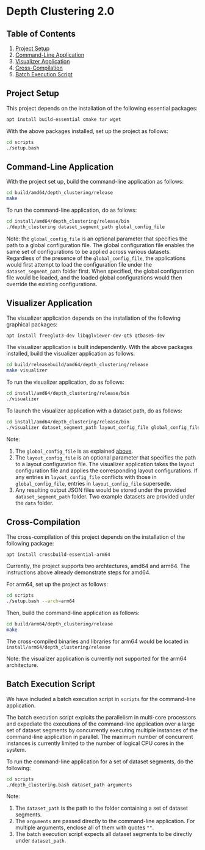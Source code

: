 # Depth Clustering 2.0

## Table of Contents

1. [Project Setup](#project-setup)
2. [Command-Line Application](#command-line-application)
3. [Visualizer Application](#visualizer-application)
4. [Cross-Compilation](#cross-compilation)
5. [Batch Execution Script](#batch-execution-script)

## Project Setup

This project depends on the installation of the following essential packages:

```bash
apt install build-essential cmake tar wget
```

With the above packages installed, set up the project as follows:

```bash
cd scripts
./setup.bash
```

## Command-Line Application

With the project set up, build the command-line application as follows:

```bash
cd build/amd64/depth_clustering/release
make
```

To run the command-line application, do as follows:

```bash
cd install/amd64/depth_clustering/release/bin
./depth_clustering dataset_segment_path global_config_file
```

Note: the `global_config_file` is an optional parameter that specifies the path to a global configuration file. The global configuration file enables the same set of configurations to be applied across various datasets. Regardless of the presence of the `global_config_file`, the applications would first attempt to load the configuration file under the `dataset_segment_path` folder first. When specified, the global configuration file would be loaded, and the loaded global configurations would then override the existing configurations.

## Visualizer Application

The visualizer application depends on the installation of the following graphical packages:

```bash
apt install freeglut3-dev libqglviewer-dev-qt5 qtbase5-dev
```

The visualizer application is built independently. With the above packages installed, build the visualizer application as follows:

```bash
cd build/releasebuild/amd64/depth_clustering/release
make visualizer
```

To run the visualizer application, do as follows:

```bash
cd install/amd64/depth_clustering/release/bin
./visualizer
```

To launch the visualizer application with a dataset path, do as follows:

```bash
cd install/amd64/depth_clustering/release/bin
./visualizer dataset_segment_path layout_config_file global_config_file
```

Note:
1. The `global_config_file` is as explained [above](#command-line-application).
2. The `layout_config_file` is an optional parameter that specifies the path to a layout configuration file. The visualizer application takes the layout configuration file and applies the corresponding layout configurations. If any entries in `layout_config_file` conflicts with those in `global_config_file`, entries in `layout_config_file` supersede.
3. Any resulting output JSON files would be stored under the provided `dataset_segment_path` folder. Two example datasets are provided under the `data` folder.

## Cross-Compilation

The cross-compilation of this project depends on the installation of the following package:

```bash
apt install crossbuild-essential-arm64
```

Currently, the project supports two archtectures, amd64 and arm64. The instructions above already demonstrate steps for amd64.

For arm64, set up the project as follows:

```bash
cd scripts
./setup.bash --arch=arm64
```

Then, build the command-line application as follows:

```bash
cd build/arm64/depth_clustering/release
make
```

The cross-compiled binaries and libraries for arm64 would be located in `install/arm64/depth_clustering/release`

Note: the visualizer application is currently not supported for the arm64 architecture.

## Batch Execution Script

We have included a batch execution script in `scripts` for the command-line application.

The batch execution script exploits the parallelism in multi-core processors and expediate the executions of the command-line application over a large set of dataset segments by concurrently executing multiple instances of the command-line application in parallel. The maximum number of concurrent instances is currently limited to the number of logical CPU cores in the system.

To run the command-line application for a set of dataset segments, do the following:

```bash
cd scripts
./depth_clustering.bash dataset_path arguments
```

Note:
1. The `dataset_path` is the path to the folder containing a set of dataset segments.
2. The `arguments` are passed directly to the command-line application. For multiple arguments, enclose all of them with quotes `""`.
3. The batch execution script expects all dataset segments to be directly under `dataset_path`.
